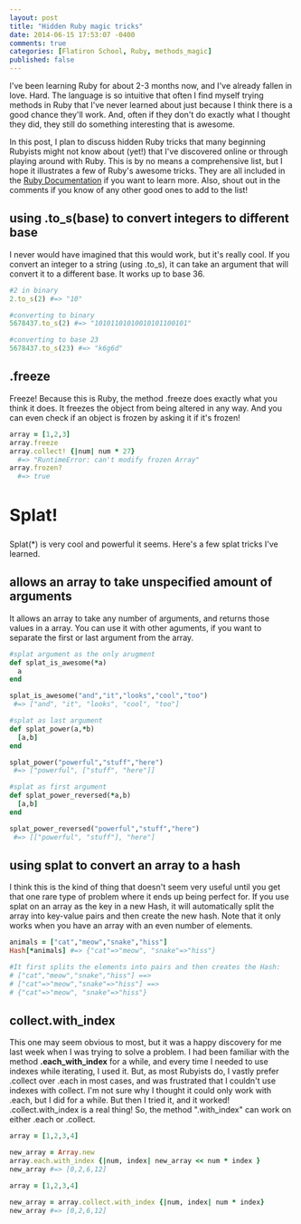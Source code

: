 ```yaml
---
layout: post
title: "Hidden Ruby magic tricks"
date: 2014-06-15 17:53:07 -0400
comments: true
categories: [Flatiron School, Ruby, methods_magic]
published: false 
---
```


I've been learning Ruby for about 2-3 months now, and I've already fallen in love. Hard. The language is so intuitive that often I find myself trying methods in Ruby that I've never learned about just because I think there is a good chance they'll work. And, often if they don't do exactly what I thought they did, they still do something interesting that is awesome.

In this post, I plan to discuss hidden Ruby tricks that many beginning Rubyists might not know about (yet!) that I've discovered online or through playing around with Ruby. This is by no means a comprehensive list, but I hope it illustrates a few of Ruby's awesome tricks. They are all included in the <a href="http://ruby-doc.org/">Ruby Documentation</a> if you want to learn more. Also, shout out in the comments if you know of any other good ones to add to the list!

<h2>using .to_s(base) to convert integers to different base</h2>
I never would have imagined that this would work, but it's really cool. If you convert an integer to a string (using .to_s), it can take an argument that will convert it to a different base. It works up to base 36.

``` ruby .to_s(base)
#2 in binary
2.to_s(2) #=> "10"

#converting to binary
5678437.to_s(2) #=> "10101101010010101100101"

#converting to base 23
5678437.to_s(23) #=> "k6g6d"
```

<h2>.freeze</h2>
Freeze! Because this is Ruby, the method .freeze does exactly what you think it does. It freezes the object from being altered in any way. And you can even check if an object is frozen by asking it if it's frozen!

``` ruby .freeze 
array = [1,2,3]
array.freeze
array.collect! {|num| num * 27}
  #=> "RuntimeError: can't modify frozen Array"
array.frozen? 
  #=> true 
```  

<h2 style="font-size:30px">Splat!</h2>
Splat(*) is very cool and powerful it seems. Here's a few splat tricks I've learned. 

<h2>allows an array to take unspecified amount of arguments</h2>
It allows an array to take any number of arguments, and returns those values in a array. You can use it with other aguments, if you want to separate the first or last argument from the array.

``` ruby splat_power
#splat argument as the only arugment 
def splat_is_awesome(*a)
  a
end

splat_is_awesome("and","it","looks","cool","too")  
 #=> ["and", "it", "looks", "cool", "too"] 

#splat as last argument
def splat_power(a,*b)
  [a,b]
end

splat_power("powerful","stuff","here")
 #=> ["powerful", ["stuff", "here"]] 

#splat as first argument
def splat_power_reversed(*a,b)
  [a,b]
end

splat_power_reversed("powerful","stuff","here")
 #=> [["powerful", "stuff"], "here"] 
``` 

<h2>using splat to convert an array to a hash</h2>
I think this is the kind of thing that doesn't seem very useful until you get that one rare type of problem where it ends up being perfect for. If you use splat on an array as the key in a new Hash, it will automatically split the array into key-value pairs and then create the new hash. Note that it only works when you have an array with an even number of elements.


``` ruby array to hash using splat
animals = ["cat","meow","snake","hiss"]
Hash[*animals] #=> {"cat"=>"meow", "snake"=>"hiss"} 

#It first splits the elements into pairs and then creates the Hash: 
# ["cat","meow","snake","hiss"] ==> 
# ["cat"=>"meow","snake"=>"hiss"] ==> 
# {"cat"=>"meow", "snake"=>"hiss"}  
```

<h2>collect.with_index</h2>
This one may seem obvious to most, but it was a happy discovery for me last week when I was trying to solve a problem. I had been familiar with the method <b>.each_with_index</b> for a while, and every time I needed to use indexes while iterating, I used it. But, as most Rubyists do, I vastly prefer .collect over .each in most cases, and was frustrated that I couldn't use indexes with collect. I'm not sure why I thought it could only work with .each, but I did for a while. But then I tried it, and it worked! .collect.with_index is a real thing! So, the method ".with_index" can work on either .each or .collect. 

``` ruby each.with_index 
array = [1,2,3,4]

new_array = Array.new 
array.each.with_index {|num, index| new_array << num * index }
new_array #=> [0,2,6,12]
```

``` ruby collect.with_index 
array = [1,2,3,4]

new_array = array.collect.with_index {|num, index| num * index}
new_array #=> [0,2,6,12]
```

